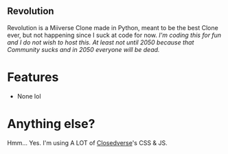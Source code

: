 ## Revolution
Revolution is a Miiverse Clone made in Python, meant to be the best Clone ever, but not happening since I suck at code for now.
*I'm coding this for fun and I do not wish to host this. At least not until 2050 because that Community sucks and in 2050 everyone will be dead.* 

# Features
- None lol

# Anything else?
Hmm... Yes. I'm using A LOT of <a href="https://github.com/ArianKordi/closedverse/">Closedverse</a>'s CSS & JS.